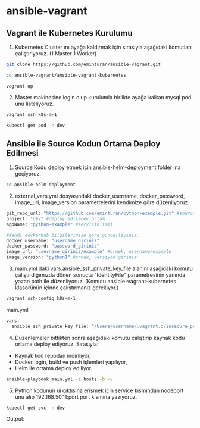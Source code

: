 # ansible-vagrant


## Vagrant ile Kubernetes Kurulumu

1. Kubernetes Cluster ını ayağa kaldırmak için sırasıyla aşağıdaki komutları çalıştırıyoruz. (1 Master 1 Worker)

```bash
git clone https://github.com/eminturan/ansible-vagrant.git

cd ansible-vagrant/ansible-vagrant-kubernetes

vagrant up
```

2. Master makinesine login olup kurulumla birlikte ayağa kalkan mysql pod unu listeliyoruz.

```bash
vagrant ssh k8s-m-1

kubectl get pod -n dev
```

## Ansible ile Source Kodun Ortama Deploy Edilmesi

1. Source Kodu deploy etmek için ansible-helm-deployment folder ına geçiyoruz.

```bash
cd ansible-helm-deployment
```

2. external_vars.yml dosyasındaki docker_username, docker_password, image_url, image_version parametrelerini kendimize göre düzenliyoruz.

```bash
git_repo_url: "https://github.com/eminturan/python-example.git" #source code un bulunduğu repo
project: "dev" #deploy edilecek ortam
appName: "python-example" #servisin ismi

#Kendi dockerhub bilgilerinize göre güncelleyiniz.
docker_username: "username_giriniz"
docker_password: "password_giriniz"
image_url: "username_giriniz/example" #örnek, username/example
image_version: "python1" #örnek, versiyon giriniz
```

3. main.yml daki vars.ansible_ssh_private_key_file alanını aşağıdaki komutu çalıştırdığımızda dönen sonuçta "IdentityFile" parametresinin yanında yazan path ile düzenliyoruz. (Komutu ansible-vagrant-kubernetes klasörünün içinde çalıştırmanız gerekiyor.)

```bash
vagrant ssh-config k8s-m-1
```

main.yml
```bash
vars:
  ansible_ssh_private_key_file: "/Users/username/.vagrant.d/insecure_private_key"
```

4. Düzenlemeler bittikten sonra aşağıdaki komutu çalıştırıp kaynak kodu ortama deploy ediyoruz. Sırasıyla:
  - Kaynak kod repodan indiriliyor,
  - Docker login, build ve push işlemleri yapılıyor,
  - Helm ile ortama deploy ediliyor.

```bash
ansible-playbook main.yml -i hosts -b -v
```

5. Python kodunun ui çıktısına erişmek için service kısmından nodeport unu alıp 192.168.50.11:port port kısmına yazıyoruz.

```bash
kubectl get svc -n dev
```

Output:
